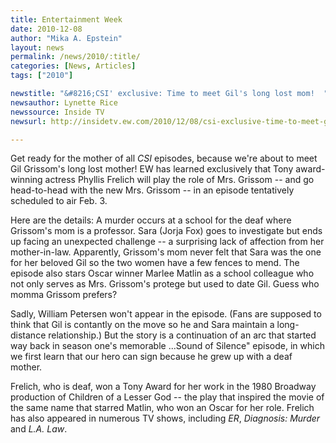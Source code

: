 ```yaml
---
title: Entertainment Week
date: 2010-12-08
author: "Mika A. Epstein"
layout: news
permalink: /news/2010/:title/
categories: [News, Articles]
tags: ["2010"]

newstitle: "&#8216;CSI' exclusive: Time to meet Gil's long lost mom!  "
newsauthor: Lynette Rice  
newssource: Inside TV
newsurl: http://insidetv.ew.com/2010/12/08/csi-exclusive-time-to-meet-gils-long-lost-mom/  

---
```


Get ready for the mother of all *CSI* episodes, because we're about to meet Gil Grissom's long lost mother! EW has learned exclusively that Tony award-winning actress Phyllis Frelich will play the role of Mrs. Grissom -- and go head-to-head with the new Mrs. Grissom -- in an episode tentatively scheduled to air Feb. 3.

Here are the details: A murder occurs at a school for the deaf where Grissom's mom is a professor. Sara (Jorja Fox) goes to investigate but ends up facing an unexpected challenge -- a surprising lack of affection from her mother-in-law. Apparently, Grissom's mom never felt that Sara was the one for her beloved Gil so the two women have a few fences to mend. The episode also stars Oscar winner Marlee Matlin as a school colleague who not only serves as Mrs. Grissom's protege but used to date Gil. Guess who momma Grissom prefers?

Sadly, William Petersen won't appear in the episode. (Fans are supposed to think that Gil is contantly on the move so he and Sara maintain a long-distance relationship.) But the story is a continuation of an arc that started way back in season one's memorable ...Sound of Silence" episode, in which we first learn that our hero can sign because he grew up with a deaf mother.

Frelich, who is deaf, won a Tony Award for her work in the 1980 Broadway production of Children of a Lesser God -- the play that inspired the movie of the same name that starred Matlin, who won an Oscar for her role. Frelich has also appeared in numerous TV shows, including *ER*, *Diagnosis: Murder* and *L.A. Law*.

